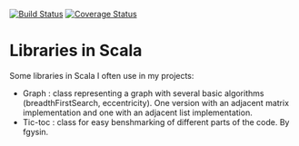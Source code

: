 [![Build Status](https://travis-ci.org/ChristopheCluizel/Libraries-in-scala.svg?branch=develop)](https://travis-ci.org/ChristopheCluizel/Libraries-in-scala)
[![Coverage Status](https://coveralls.io/repos/ChristopheCluizel/Libraries-in-scala/badge.svg?branch=develop)](https://coveralls.io/r/ChristopheCluizel/Libraries-in-scala?branch=develop)

Libraries in Scala
==========================

Some libraries in Scala I often use in my projects:

- Graph : class representing a graph with several basic algorithms (breadthFirstSearch, eccentricity). One version with an adjacent matrix implementation and one with an adjacent list implementation.
- Tic-toc : class for easy benshmarking of different parts of the code. By fgysin.
